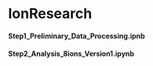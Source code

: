 # IonResearch

#### Step1_Preliminary_Data_Processing.ipnb 

#### Step2_Analysis_8ions_Version1.ipynb
